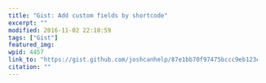 ```yaml
---
title: "Gist: Add custom fields by shortcode"
excerpt: ""
modified: 2016-11-02 22:10:59
tags: ["Gist"]
featured_img:
wpid: 4457
link_to: "https://gist.github.com/joshcanhelp/87e1bb70f97475bccc9eb123e3fe2f1c"
citation: ""
---
```


